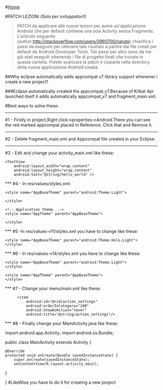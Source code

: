 #[Home](README.md)

#PATCH LEZIONI
_(Solo per sviluppatori!)_

>PATCH da applicare alle nuove lezioni per avere un'applicazione Android che per default contiene una
sola Activity senza Fragments.
L'articolo seguente (author:http://stackoverflow.com/users/3960700/naruto) chiarifica i passi da eseguire
per ottenere tale risultato a partire dai file creati per default da Android Developer Tools.
Tali passi per altro sono da me già stati eseguiti ottenendo i file di progetto finali che trovate in questa cartella. Potete scaricare la patch e copiarla nella directory della nuova applicazione Android creata.

##Why eclipse automatically adds appcompat v7 library support whenever i create a new project?


###Eclipse automatically created the appcompat_v7.Because of Kitkat Api launched itself it adds automatically appcompat_v7 and fragment_main.xml.

#Best ways to solve these:
***

#1 - Firstly 
in project,Right click->properties->Android.There you can see the red marked appcompat placed in Reference. Click that and Remove it.
***
#2 - Delete fragment_main.xml and Appcompat 
file created in your Eclipse.
***
#3 - Edit and change your activity_main.xml 
like these:

<?xml version="1.0" encoding="utf-8"?>

<RelativeLayout xmlns:android="http://schemas.android.com/apk/res/android"
    xmlns:tools="http://schemas.android.com/tools"
    android:layout_width="match_parent"
    android:layout_height="match_parent">

    <TextView
        android:layout_width="wrap_content"
        android:layout_height="wrap_content"
        android:text="@string/hello_world" />

</RelativeLayout>
***
#4 - In res/values/styles.xml:

<resources>

    <style name="AppBaseTheme" parent="android:Theme.Light">

    </style>

    <!-- Application theme. -->
    <style name="AppTheme" parent="AppBaseTheme">

    </style>

</resources>
***
#5 -In res/values-v11/styles.xml 
you have to change like these:

<resources>

    <style name="AppBaseTheme" parent="android:Theme.Holo.Light">
    </style>

</resources>
***
#6 - In res/values-v14/styles.xml 
you have to change like these:

  <resources>

    <style name="AppBaseTheme" parent="android:Theme.Light">
    </style>

    <style name="AppTheme" parent="AppBaseTheme">
    </style>

</resources>
***
#7 - Change your menu/main.xml 
like these:

<menu xmlns:android="http://schemas.android.com/apk/res/android" >

    <item
        android:id="@+id/action_settings"
        android:orderInCategory="100"
        android:showAsAction="never"
        android:title="@string/action_settings"/>

</menu>
***
#8 - Finally change your MainActivity.java 
like these:

import android.app.Activity;
import android.os.Bundle;


public class MainActivity extends Activity {


    @Override
    protected void onCreate(Bundle savedInstanceState) {
        super.onCreate(savedInstanceState);
        setContentView(R.layout.activity_main);

}

}
#LikeWise you have to do it for creating a new project
